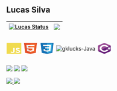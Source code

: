 ## Lucas Silva 

| <a href="https://github.com/gklucks/github-readme-stats"><img align="center" src="https://github-readme-stats.vercel.app/api?username=gklucks&theme=transparent&show_icon=true" alt="Lucas Status" /></a> | <a href="https://github.com/gklucks/github-readme-stats"><img align="center" src="https://github-readme-stats.vercel.app/api/top-langs/?username=gklucks&layout=compact" /></a> |
| ------------- | ------------- |

 <div style="display: inline_block"><br>
  <img align="center" alt="gklucks-Js" height="30" width="40" src="https://raw.githubusercontent.com/devicons/devicon/master/icons/javascript/javascript-plain.svg">
  <img align="center" alt="gklucks-HTML" height="30" width="40" src="https://raw.githubusercontent.com/devicons/devicon/master/icons/html5/html5-original.svg">
  <img align="center" alt="gklucks-CSS" height="30" width="40" src="https://raw.githubusercontent.com/devicons/devicon/master/icons/css3/css3-original.svg">
  <img align="center" alt="gklucks-Java" height="30" width="40" src="https://cdn.jsdelivr.net/gh/devicons/devicon@latest/icons/java/java-original.svg">
  <img align="center" alt="gklucks-Csharp" height="30" width="40" src="https://raw.githubusercontent.com/devicons/devicon/master/icons/csharp/csharp-original.svg">
</div>

##

<div>

  <a href="https://instagram.com/lucks28" target="_blank"><img src="https://img.shields.io/badge/-Instagram-%23E4405F?style=for-the-badge&logo=instagram&logoColor=white" target="_blank"></a>
  <a href = "mailto:gklucks@gmail.com"><img src="https://img.shields.io/badge/-Gmail-%23333?style=for-the-badge&logo=gmail&logoColor=white" target="_blank"></a>
  <a href="https://www.linkedin.com/in/lucas-rodrigues-7216a6180" target="_blank"><img src="https://img.shields.io/badge/-LinkedIn-%230077B5?style=for-the-badge&logo=linkedin&logoColor=white" target="_blank"></a> 

</div>


<div>
  <a href="https://github.com/gklucks/github-readme-stats">
  <img height="180em" src="https://github-readme-stats.vercel.app/api?username=gklucks&theme=transparent&show_icon=true" />
  <img height="180em" src="https://github-readme-stats.vercel.app/api/top-langs/?username=gklucks&layout=compact" />

</div>
          
